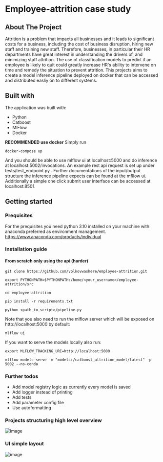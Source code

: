 # Employee-attrition case study
<!-- ABOUT THE PROJECT -->
## About The Project
Attrition is a problem that impacts all businesses and it leads to significant costs for a business, including the cost of business disruption, hiring new staff and training new staff. Therefore, businesses, in particular their HR departments have great interest in understanding the drivers of, and minimizing staff attrition. The use of classification models to predict if an employee is likely to quit could greatly increase HR's ability to intervene on time and remedy the situation to prevent attrition. This projects aims to create a model inference pipeline deployed on docker that can be accessed and distributed easliy on to different systems.

## Built with
The application was built with:
- Python
- Catboost
- MlFlow
- Docker

__RECOMMENDED use docker__
Simply run
~~~
docker-compose up
~~~
And you should be able to use mlflow ui at localhost:5000 and do inference at localhost:5002/invocations. An example rest api request is set up under tests/test_endpoint.py . Further documentations of the input/output structure the inference pipeline expects can be found at the mfllow ui. Additionally a simple one click submit user interface can be accessed at localhost:8501.

<!-- Getting started -->
## Getting started
### Prequisites
For the prequisites you need python 3.10 installed on your machine with anaconda preferred as environment management.
<br />https://www.anaconda.com/products/individual

### Installation guide
#### From scratch only using the api (harder)
~~~
git clone https://github.com/volkovwashere/employee-attrition.git
~~~
~~~
export PYTHONPATH=$PYTHONPATH:/home/<your_username>/employee-attrition/src
~~~
~~~
cd employee-attrition
~~~
~~~
pip install -r requirements.txt
~~~
~~~
python <path_to_script>/pipeline.py
~~~
Note that you also need to run the mlflow server which will be exposed on http://localhost:5000 by default:
~~~
mlflow ui
~~~
If you want to serve the models locally also run:
~~~
export MLFLOW_TRACKING_URI=http://localhost:5000
~~~
~~~
mlflow models serve -m "models:/catboost_attrition_model/latest" -p 5002 --no-conda
~~~

### Further todos
- Add model registry logic as currently every model is saved
- Add logger instead of printing
- Add tests
- Add parameter config file
- Use autoformatting


### Projects structuring high level overview
![image](https://github.com/volkovwashere/employee-attrition/assets/57996039/cc8df154-2106-4781-9c02-b816743e001e)

### UI simple layout
![image](https://github.com/volkovwashere/employee-attrition/assets/57996039/9f763001-a86a-47ab-b527-680562886b33)

